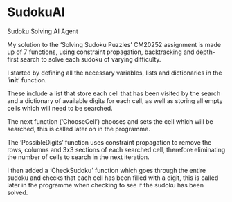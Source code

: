 # SudokuAI
Sudoku Solving AI Agent

My solution to the ‘Solving Sudoku Puzzles’ CM20252 assignment is made up of 7 functions, using constraint propagation, backtracking and depth-first search to solve each sudoku of varying difficulty. 

I started by defining all the necessary variables, lists and dictionaries in the ‘__init__’ function. 

These include a list that store each cell that has been visited by the search and a dictionary of available digits for each cell, as well as storing all empty cells which will need to be searched. 

The next function (‘ChooseCell’) chooses and sets the cell which will be searched, this is called later on in the programme. 

The ‘PossibleDigits’ function uses constraint propagation to remove the rows, columns and 3x3 sections of each searched cell, therefore eliminating the number of cells to search in the next iteration. 

I then added a ‘CheckSudoku’ function which goes through the entire sudoku and checks that each cell has been filled with a digit, this is called later in the programme when checking to see if the sudoku has been solved. 
